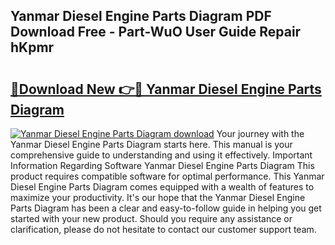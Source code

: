 ## Yanmar Diesel Engine Parts Diagram PDF Download Free - Part-WuO User Guide Repair hKpmr

# <h2><a href="http://dftepx2.blite.top/?on=Yanmar+Diesel+Engine+Parts+Diagram">🔗Download New 👉🔴 Yanmar Diesel Engine Parts Diagram</a></h2>

[![Yanmar Diesel Engine Parts Diagram download](https://i.imgur.com/lujVjoI.png)](http://dftepx2.blite.top/?on=Yanmar+Diesel+Engine+Parts+Diagram)
Your journey with the Yanmar Diesel Engine Parts Diagram starts here. This manual is your comprehensive guide to understanding and using it effectively. Important Information Regarding Software Yanmar Diesel Engine Parts Diagram This product requires compatible software for optimal performance. This Yanmar Diesel Engine Parts Diagram comes equipped with a wealth of features to maximize your productivity. It's our hope that the Yanmar Diesel Engine Parts Diagram has been a clear and easy-to-follow guide in helping you get started with your new product. Should you require any assistance or clarification, please do not hesitate to contact our customer support team.
